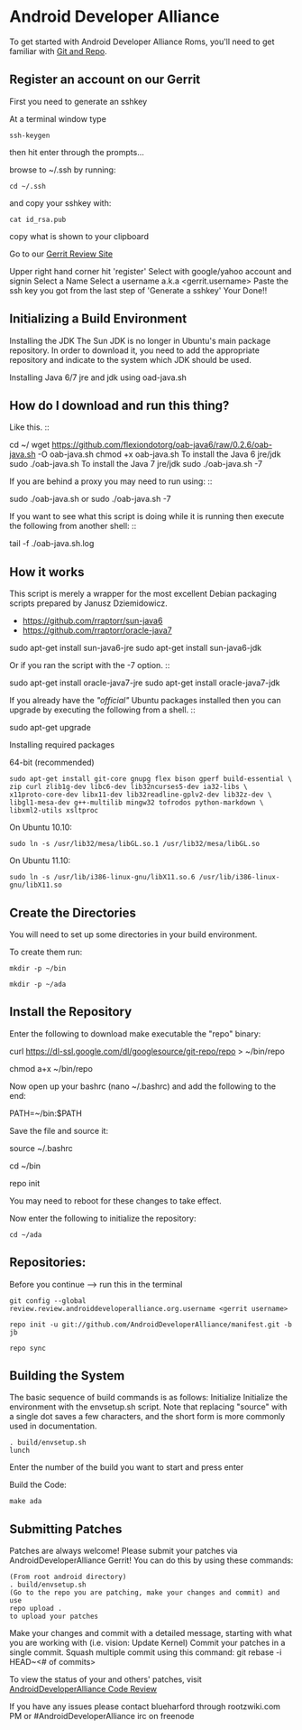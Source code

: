 Android Developer Alliance
===========
To get started with Android Developer Alliance Roms, you'll need to get
familiar with [Git and Repo](http://source.android.com/source/version-control.html).

Register an account on our Gerrit
---------------
First you need to generate an sshkey

At a terminal window type

    ssh-keygen

then hit enter through the prompts...

browse to ~/.ssh by running:

    cd ~/.ssh
    
and copy your sshkey with:

    cat id_rsa.pub
    
copy what is shown to your clipboard

Go to our [Gerrit Review Site](http://review.androiddeveloperalliance.org)

Upper right hand corner hit 'register'
Select with google/yahoo account and signin
Select a Name
Select a username <!write this down!> a.k.a <gerrit.username>
Paste the ssh key you got from the last step of 'Generate a sshkey'
Your Done!!

Initializing a Build Environment
--------------------------

Installing the JDK
The Sun JDK is no longer in Ubuntu's main package repository. In order to download it, you need to add the appropriate repository and indicate to the system which JDK should be used.


Installing Java 6/7 jre and jdk using oad-java.sh

How do I download and run this thing?
-------------------------------------
Like this.
::

  cd ~/
  wget https://github.com/flexiondotorg/oab-java6/raw/0.2.6/oab-java.sh -O oab-java.sh
  chmod +x oab-java.sh
To install the Java 6 jre/jdk
  sudo ./oab-java.sh
To install the Java 7 jre/jdk
  sudo ./oab-java.sh -7

If you are behind a proxy you may need to run using:
::

 sudo ./oab-java.sh
or
 sudo ./oab-java.sh -7

If you want to see what this script is doing while it is running then execute
the following from another shell:
::

  tail -f ./oab-java.sh.log

How it works
------------
This script is merely a wrapper for the most excellent Debian packaging
scripts prepared by Janusz Dziemidowicz.

* https://github.com/rraptorr/sun-java6
* https://github.com/rraptorr/oracle-java7

sudo apt-get install sun-java6-jre
sudo apt-get install sun-java6-jdk

Or if you ran the script with the -7 option.
::

  sudo apt-get install oracle-java7-jre
  sudo apt-get install oracle-java7-jdk

If you already have the *"official"* Ubuntu packages installed then you
can upgrade by executing the following from a shell.
::

  sudo apt-get upgrade


    
    
Installing required packages

64-bit (recommended)


    sudo apt-get install git-core gnupg flex bison gperf build-essential \
    zip curl zlib1g-dev libc6-dev lib32ncurses5-dev ia32-libs \
    x11proto-core-dev libx11-dev lib32readline-gplv2-dev lib32z-dev \
    libgl1-mesa-dev g++-multilib mingw32 tofrodos python-markdown \
    libxml2-utils xsltproc
    
    
On Ubuntu 10.10:


    sudo ln -s /usr/lib32/mesa/libGL.so.1 /usr/lib32/mesa/libGL.so
    
On Ubuntu 11.10:


    sudo ln -s /usr/lib/i386-linux-gnu/libX11.so.6 /usr/lib/i386-linux-gnu/libX11.so

Create the Directories
----------------------

You will need to set up some directories in your build environment.

To create them run:

    mkdir -p ~/bin 

    mkdir -p ~/ada


Install the Repository
----------------------

Enter the following to download make executable the "repo" binary:


curl https://dl-ssl.google.com/dl/googlesource/git-repo/repo > ~/bin/repo

chmod a+x ~/bin/repo

Now open up your bashrc (nano ~/.bashrc) and add the following to the end:

PATH=~/bin:$PATH

Save the file and source it:

source ~/.bashrc

cd ~/bin

repo init

You may need to reboot for these changes to take effect. 


Now enter the following to initialize the repository:

    cd ~/ada

Repositories:
---------------

Before you continue --> run this in the terminal

	git config --global review.review.androiddeveloperalliance.org.username <gerrit username>

    repo init -u git://github.com/AndroidDeveloperAlliance/manifest.git -b jb

    repo sync


Building the System
---------------

The basic sequence of build commands is as follows:
Initialize
Initialize the environment with the envsetup.sh script. Note that replacing "source" with a single dot saves a few characters, and the short form is more commonly used in documentation.


    . build/envsetup.sh
    lunch

Enter the number of the build you want to start and press enter



Build the Code:


    make ada


Submitting Patches
------------------
Patches are always welcome!  Please submit your patches via AndroidDeveloperAlliance Gerrit!
You can do this by using these commands:

    (From root android directory)
    . build/envsetup.sh
    (Go to the repo you are patching, make your changes and commit) and use
    repo upload .
    to upload your patches


Make your changes and commit with a detailed message, starting with what you are working with (i.e. vision: Update Kernel)
Commit your patches in a single commit. Squash multiple commit using this command: git rebase -i HEAD~<# of commits>

To view the status of your and others' patches, visit [AndroidDeveloperAlliance Code Review](http://review.androiddeveloperalliance.org/)


If you have any issues please contact blueharford through rootzwiki.com PM or #AndroidDeveloperAlliance irc on freenode
